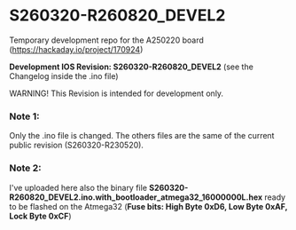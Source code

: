# S260320-R260820_DEVEL2
Temporary development repo for the A250220 board (https://hackaday.io/project/170924)

**Development IOS Revision: S260320-R260820_DEVEL2** (see the Changelog inside the .ino file)

WARNING! This Revision is intended for development only.


### Note 1:
Only the .ino file is changed. The others files are the same of the current public revision (S260320-R230520).

### Note 2: 
I've uploaded here also the binary file **S260320-R260820_DEVEL2.ino.with_bootloader_atmega32_16000000L.hex** ready to be flashed on the Atmega32 (**Fuse bits: High Byte 0xD6, Low Byte 0xAF, Lock Byte 0xCF**)
